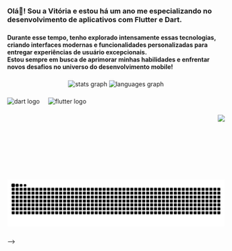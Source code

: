 <h3 align="left">Olá👋! Sou a Vitória e estou há um ano me especializando no desenvolvimento de aplicativos com Flutter e Dart.</h3>

###

<h4 align="left">Durante esse tempo, tenho explorado intensamente essas tecnologias, criando interfaces modernas e funcionalidades personalizadas para entregar experiências de usuário excepcionais. <br>Estou sempre em busca de aprimorar minhas habilidades e enfrentar novos desafios no universo do desenvolvimento mobile!</h4>

###

<div align="center">
  <img src="https://github-readme-stats.vercel.app/api?username=VitoriaSantanaS&hide_title=false&hide_rank=false&show_icons=true&include_all_commits=true&count_private=true&disable_animations=false&theme=dracula&locale=en&hide_border=false" height="150" alt="stats graph"  />
  <img src="https://github-readme-stats.vercel.app/api/top-langs?username=VitoriaSantanaS&locale=en&hide_title=false&layout=compact&card_width=320&langs_count=5&theme=dracula&hide_border=false" height="150" alt="languages graph"  />
</div>

###

<div align="left">
  <img src="https://cdn.jsdelivr.net/gh/devicons/devicon/icons/dart/dart-original.svg" height="30" alt="dart logo"  />
  <img width="12" />
  <img src="https://cdn.jsdelivr.net/gh/devicons/devicon/icons/flutter/flutter-original.svg" height="30" alt="flutter logo"  />
</div>

###

<img align="right" height="150" src="https://i.pinimg.com/originals/39/04/44/390444f4b2027868d48aa3b7289a39a6.gif"  />

###

<br clear="both">

<img src="https://raw.githubusercontent.com/VitoriaSantanaS/VitoriaSantanaS/output/snake.svg" alt="Snake animation" />

###
-->
